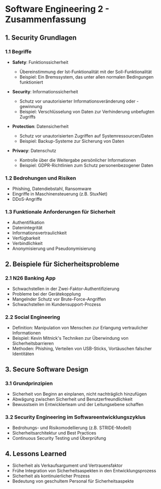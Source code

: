# Software Engineering 2 - Zusammenfassung

## 1. Security Grundlagen

### 1.1 Begriffe

- **Safety**: Funktionssicherheit
  - Übereinstimmung der Ist-Funktionalität mit der Soll-Funktionalität
  - Beispiel: Ein Bremssystem, das unter allen normalen Bedingungen funktioniert

- **Security**: Informationssicherheit
  - Schutz vor unautorisierter Informationsveränderung oder -gewinnung
  - Beispiel: Verschlüsselung von Daten zur Verhinderung unbefugten Zugriffs

- **Protection**: Datensicherheit
  - Schutz vor unautorisierten Zugriffen auf Systemressourcen/Daten
  - Beispiel: Backup-Systeme zur Sicherung von Daten

- **Privacy**: Datenschutz
  - Kontrolle über die Weitergabe persönlicher Informationen
  - Beispiel: GDPR-Richtlinien zum Schutz personenbezogener Daten

### 1.2 Bedrohungen und Risiken

- Phishing, Datendiebstahl, Ransomware
- Eingriffe in Maschinensteuerung (z.B. StuxNet)
- DDoS-Angriffe

### 1.3 Funktionale Anforderungen für Sicherheit

- Authentifikation
- Datenintegrität
- Informationsvertraulichkeit
- Verfügbarkeit
- Verbindlichkeit
- Anonymisierung und Pseudonymisierung

## 2. Beispiele für Sicherheitsprobleme

### 2.1 N26 Banking App

- Schwachstellen in der Zwei-Faktor-Authentifizierung
- Probleme bei der Gerätekopplung
- Mangelnder Schutz vor Brute-Force-Angriffen
- Schwachstellen im Kundensupport-Prozess

### 2.2 Social Engineering

- Definition: Manipulation von Menschen zur Erlangung vertraulicher Informationen
- Beispiel: Kevin Mitnick's Techniken zur Überwindung von Sicherheitsbarrieren
- Methoden: Phishing, Verteilen von USB-Sticks, Vortäuschen falscher Identitäten

## 3. Secure Software Design

### 3.1 Grundprinzipien

- Sicherheit von Beginn an einplanen, nicht nachträglich hinzufügen
- Abwägung zwischen Sicherheit und Benutzerfreundlichkeit
- Bewusstsein im Entwicklerteam und der Leitungsebene schaffen

### 3.2 Security Engineering im Softwareentwicklungszyklus

- Bedrohungs- und Risikomodellierung (z.B. STRIDE-Modell)
- Sicherheitsarchitektur und Best Practices
- Continuous Security Testing und Überprüfung

## 4. Lessons Learned

- Sicherheit als Verkaufsargument und Vertrauensfaktor
- Frühe Integration von Sicherheitsaspekten in den Entwicklungsprozess
- Sicherheit als kontinuierlicher Prozess
- Bedeutung von geschultem Personal für Sicherheitsaspekte
